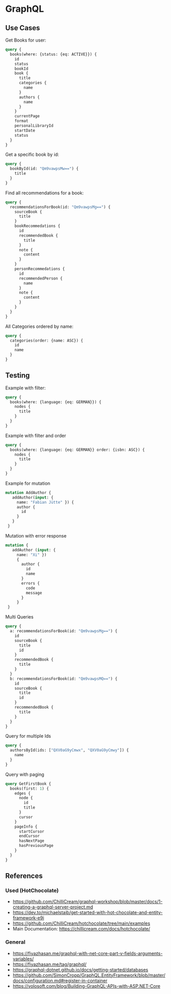 # GraphQL

## Use Cases

Get Books for user:

```graphql
query {
  books(where: {status: {eq: ACTIVE}}) {
    id
    status
    bookId
    book {
      title
      categories {
        name
      }
      authors {
        name
      }
    }
    currentPage
    format
    personalLibraryId
    startDate
    status
  }
}
```

Get a specific book by id:

```graphql
query {
  bookById(id: "Qm9vawpsMw==") {
    title
  }
}
```

Find all recommendations for a book:

```graphql
query {
  recommendationsForBook(id: "Qm9vawpsMg==") {
    sourceBook {
      title
    }
    bookRecommedations {
      id
      recommendedBook {
        title
      }
      note {
        content
      }
    }
    personRecommedations {
      id
      recommendedPerson {
        name
      }
      note {
        content
      }
    }
  }
}
```

All Categories ordered by name:

```graphql
query {
  categories(order: {name: ASC}) {
    id
    name
  }
}
```

## Testing

Example with filter:

```graphql
query {
  books(where: {language: {eq: GERMAN}}) {
    nodes {
      title
    }
  }
}
```

Example with filter and order

```graphql
query {
  books(where: {language: {eq: GERMAN}} order: {isbn: ASC}) {
    nodes {
      title
    }
  }
}
```

Example for mutation

```graphql
mutation AddAuthor {
   addAuthor(input: {
     name: "Fabian Jütte" }) {
     author {
       id
     }
   }
 }
```

Mutation with error response

```graphql
mutation {
   addAuthor (input: {
     name: "Xi" })
     {
       author {
         id
         name
       }
       errors {
         code
         message
       }
     }
 }
```

Multi Queries

```graphql
query {
  a: recommendationsForBook(id: "Qm9vawpsMg==") {
    id
    sourceBook {
      title
      id
    }
    recommendedBook {
      title
    }
  }
  b: recommendationsForBook(id: "Qm9vawpsMQ==") {
    id
    sourceBook {
      title
      id
    }
    recommendedBook {
      title
    }
  }
}
```

Query for multiple Ids

```graphql
query {
  authorsById(ids: ["QXV0aG9yCmwx", "QXV0aG9yCmwy"]) {
    name
  }
}
```

Query with paging

```graphql
query GetFirstBook {
  books(first: 1) {
    edges {
      node {
        id
        title
      }
      cursor
    }
    pageInfo {
      startCursor
      endCursor
      hasNextPage
      hasPreviousPage
    }
  }
}
```

## References

### Used (HotChocolate)

- https://github.com/ChilliCream/graphql-workshop/blob/master/docs/1-creating-a-graphql-server-project.md
- https://dev.to/michaelstaib/get-started-with-hot-chocolate-and-entity-framework-e9i
- https://github.com/ChilliCream/hotchocolate/tree/main/examples
- Main Documentation: https://chillicream.com/docs/hotchocolate/

### General

- https://fiyazhasan.me/graphql-with-net-core-part-v-fields-arguments-variables/
- https://fiyazhasan.me/tag/graphql/
- https://graphql-dotnet.github.io/docs/getting-started/databases
- https://github.com/SimonCropp/GraphQL.EntityFramework/blob/master/docs/configuration.md#register-in-container
- https://volosoft.com/blog/Building-GraphQL-APIs-with-ASP.NET-Core
